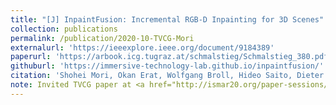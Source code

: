 ```yaml
---
title: "[J] InpaintFusion: Incremental RGB-D Inpainting for 3D Scenes"
collection: publications
permalink: /publication/2020-10-TVCG-Mori
externalurl: 'https://ieeexplore.ieee.org/document/9184389'
paperurl: 'https://arbook.icg.tugraz.at/schmalstieg/Schmalstieg_380.pdf'
githuburl: 'https://immersive-technology-lab.github.io/inpaintfusion/'
citation: 'Shohei Mori, Okan Erat, Wolfgang Broll, Hideo Saito, Dieter Schmalstieg, and Denis Kalkofen, &quot;InpaintFusion: Incremental RGB-D Inpainting for 3D Scenes&quot; <i>IEEE Trans. on Visualisation and Computer Graphics (TVCG)</i>, Vol. 26, Issue 10, pp. 2994 - 3007 (2020.10)'
note: Invited TVCG paper at <a href="http://ismar20.org/paper-sessions/">IEEE ISMAR 2020</a>
---
```


<!--
externalurl: 'url'
paperurl: 'url'
youtubeurl: 'url'
presentationurl: 'url'
githuburl: 'url'
-->